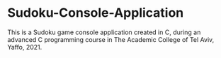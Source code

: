 # Sudoku-Console-Application
 This is a Sudoku game console application created in C, during an advanced C programming course in The Academic College of Tel Aviv, Yaffo, 2021.
